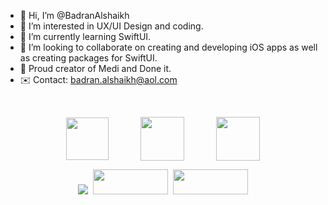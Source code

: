 - 👋 Hi, I’m @BadranAlshaikh
- 👀 I’m interested in UX/UI Design and coding.
- 🌱 I’m currently learning SwiftUI.
- 💞️ I’m looking to collaborate on creating and developing iOS apps as well as creating packages for SwiftUI.
- 💪 Proud creator of Medi and Done it.
- ✉️ Contact: badran.alshaikh@aol.com

&nbsp;
&nbsp;
&nbsp;
&nbsp;


<p align="center"><a href="https://apps.apple.com/sa/app/meditrack/id6480352470"><img style="vertical-align: middle; width: 68px;" src="https://github.com/BadranAlshaikh/BadranAlshaikh/assets/141728934/ca42fb5c-fab5-4d2d-a705-09bf7e73cb88" /></a> &nbsp; &nbsp; &nbsp; &nbsp; &nbsp; &nbsp; <a href="https://apps.apple.com/de/app/medi/id6470666324?l=en-GB"><img style="vertical-align: middle; width: 70px;" src="https://github.com/BadranAlshaikh/BadranAlshaikh/assets/141728934/9068bffb-479b-42fa-8de8-206de2faa781" /></a> &nbsp; &nbsp; &nbsp; &nbsp; &nbsp; &nbsp; <a href="https://apps.apple.com/de/app/done-it/id6458876802?l=en-GB"><img style="vertical-align: middle; width: 70px;" src="https://github.com/BadranAlshaikh/BadranAlshaikh/assets/141728934/81c86ce1-ea99-44f4-850e-22b8aa557070" /></a></p>

<p align="center"><a href="https://apps.apple.com/sa/app/meditrack/id6480352470"><img src="https://github.com/BadranAlshaikh/BadranAlshaikh/assets/141728934/a6ed1547-4502-4c7f-8e34-c9acffc64816" /></a>&nbsp;&nbsp;<a href="https://apps.apple.com/de/app/medi/id6470666324?l=en-GB"><img style="height: 40px; width: 120px;" src="https://github.com/BadranAlshaikh/BadranAlshaikh/assets/141728934/a6ed1547-4502-4c7f-8e34-c9acffc64816" /></a>&nbsp; <a href="https://apps.apple.com/de/app/done-it/id6458876802?l=en-GB"><img style="height: 40px; width: 120px;" src="https://github.com/BadranAlshaikh/BadranAlshaikh/assets/141728934/a6ed1547-4502-4c7f-8e34-c9acffc64816" /></a></p>
<p>&nbsp;</p>



